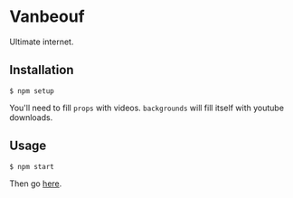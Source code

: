 # Vanbeouf

Ultimate internet.

## Installation

```
$ npm setup
```

You'll need to fill `props` with videos. `backgrounds` will fill itself with youtube downloads.

## Usage

```
$ npm start
```

Then go [here](http://localhost:1337).
